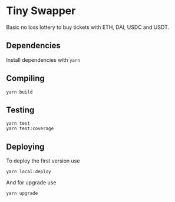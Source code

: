 # Tiny Swapper

Basic no loss lottery to buy tickets with ETH, DAI, USDC and USDT.

## Dependencies

Install dependencies with `yarn`

## Compiling

```
yarn build
```

## Testing

```
yarn test
yarn test:coverage
```

## Deploying
To deploy the first version use

```
yarn local:deploy
```

And for upgrade use

```
yarn upgrade
```